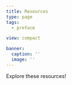 ```yaml
---
title: Resources
type: page
tags:
  - preface

view: compact

banner:
  caption: ''
  image: ''
---
```


Explore these resources!
